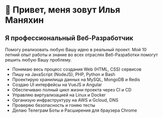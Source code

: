 ---
---

# 👋 Привет, меня зовут Илья Маняхин

## Я профессиональный Веб-Разработчик

Помогу реализовать любую Вашу идею в реальный проект. Мой 10 летний опыт работы и знание во всех отраслях Веб-Разработки помогут решить любую Вашу проблему.

* Понимаю весь процесс создания Web (HTML, CSS) сервисов
* Пишу на JavaScript (NodeJS), PHP, Python и Bash
* Проектирую хранилища данных на MySQL, MongoDB и Redis
* Создаю UI интерфейсы на VueJS и Angular
* Обеспечиваю полный цикл жизни проекта через CI и CD
* Управляю виртуализацией на Linux и Docker
* Организую инфраструктуру на AWS и Gcloud, DNS
* Проверяю безопасность и гоняю тесты
* Делаю Телеграм Боты и Расширения для браузера Chrome
